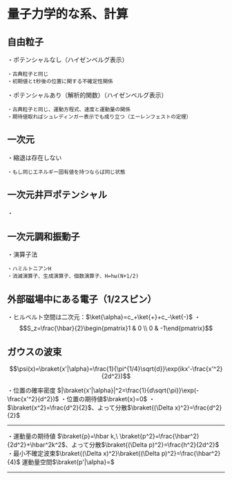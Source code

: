 # 量子力学的な系、計算

## 自由粒子

・ポテンシャルなし（ハイゼンベルグ表示）

    ・古典粒子と同じ
    ・初期値とt秒後の位置に関する不確定性関係

・ポテンシャルあり（解析的関数）（ハイゼンベルグ表示）

    ・古典粒子と同じ、運動方程式、速度と運動量の関係
    ・期待値取ればシュレディンガー表示でも成り立つ（エーレンフェストの定理）

## 一次元

・縮退は存在しない

    ・もし同じエネルギー固有値を持つならば同じ状態

## 一次元井戸ポテンシャル

・

## 一次元調和振動子

・演算子法

    ・ハミルトニアンH
    ・消滅演算子、生成演算子、個数演算子、H=hω(N+1/2)


## 外部磁場中にある電子（$1/2$スピン）

・ヒルベルト空間は二次元：$\ket{\alpha}=c_+\ket{+}+c_-\ket{-}$
・$$S_z=\frac{\hbar}{2}\begin{pmatrix}1 & 0 \\ 0 & -1\end{pmatrix}$$

## ガウスの波束 
$$\psi(x)=\braket{x'|\alpha}=\frac{1}{\pi^{1/4}\sqrt{d}}\exp(ikx'-\frac{x'^2}{2d^2})$$

・位置の確率密度 $|\braket{x'|\alpha}|^2=\frac{1}{d\sqrt{\pi}}\exp(-\frac{x'^2}{d^2})$
・位置の期待値$\braket{x}=0$
・$\braket{x^2}=\frac{d^2}{2}$、よって分散$\braket{(\Delta x)^2}=\frac{d^2}{2}$

---

・運動量の期待値 $\braket{p}=\hbar k,\ \braket{p^2}=\frac{\hbar^2}{2d^2}+\hbar^2k^2$、よって分散$\braket{(\Delta p)^2}=\frac{h^2}{2d^2}$
・最小不確定波束$\braket{(\Delta x)^2}\braket{(\Delta p)^2}=\frac{\hbar^2}{4}$
運動量空間$\braket{p'|\alpha}=$

---